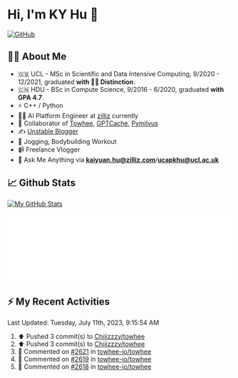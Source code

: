# Hi, I'm KY Hu 👋

[![GitHub](https://img.shields.io/badge/dynamic/json?logo=github&label=GitHub&labelColor=495867&color=495867&query=%24.data.totalSubs&url=https%3A%2F%2Fapi.spencerwoo.com%2Fsubstats%2F%3Fsource%3Dgithub%26queryKey%3Dhayschan&style=flat-square)](https://github.com/Chiiizzzy)

## 🧑‍💻 About Me


- 🇬🇧 UCL - MSc in Scientific and Data Intensive Computing, 9/2020 - 12/2021, graduated **with 🧑‍🎓 Distinction**.
- 🇨🇳 HDU - BSc in Compute Science, 9/2016 - 6/2020, graduated **with GPA 4.7**.
- ⚡️ C++ / Python
- 🧑‍💻 AI Platform Engineer at [zilliz](https://zilliz.com/) currently
- 💬 Collaborator of [Towhee](https://github.com/towhee-io/towhee), [GPTCache](https://github.com/zilliztech/GPTCache), [Pymilvus](https://github.com/milvus-io/pymilvus)
- ✍️ [Unstable Blogger](https://blog.csdn.net/DooDia)
- 🏃 Jogging, Bodybuilding Workout
- 📹 Freelance Vlogger
- 📮 Ask Me Anything via **[kaiyuan.hu@zilliz.com](mailto:kaiyuan.hu@zilliz.com)**/**[ucapkhu@ucl.ac.uk](ucapkhu@ucl.ac.uk)**


## 📈 Github Stats

[![My GitHub Stats](https://github-readme-stats.vercel.app/api?username=Chiiizzzy&show_icons=true&theme=gotham)](https://github-readme-stats.vercel.app/api?username=Chiiizzzy&show_icons=true&theme=gotham)

<!-- [![Ashutosh's github activity graph](https://github-readme-activity-graph.cyclic.app/graph?username=Chiiizzzy&theme=dracula)](https://github.com/Chiiizzzy/github-readme-activity-graph) -->


![Metrics 👋](/metrics.plugin.followup.user.svg)

## ⚡️ My Recent Activities

<!--RECENT_ACTIVITY:last_update-->
Last Updated: Tuesday, July 11th, 2023, 9:15:54 AM
<!--RECENT_ACTIVITY:last_update_end-->

<!--RECENT_ACTIVITY:start-->
1. ⬆️ Pushed 3 commit(s) to [Chiiizzzy/towhee](https://github.com/Chiiizzzy/towhee)<br>
2. ⬆️ Pushed 3 commit(s) to [Chiiizzzy/towhee](https://github.com/Chiiizzzy/towhee)<br>
3. 💬 Commented on [#2621](https://github.com/towhee-io/towhee/pull/2621#issuecomment-1630363752) in [towhee-io/towhee](https://github.com/towhee-io/towhee)<br>
4. 💬 Commented on [#2619](https://github.com/towhee-io/towhee/pull/2619#issuecomment-1630234000) in [towhee-io/towhee](https://github.com/towhee-io/towhee)<br>
5. 💬 Commented on [#2618](https://github.com/towhee-io/towhee/pull/2618#issuecomment-1628594781) in [towhee-io/towhee](https://github.com/towhee-io/towhee)<br>
<!--RECENT_ACTIVITY:end-->

